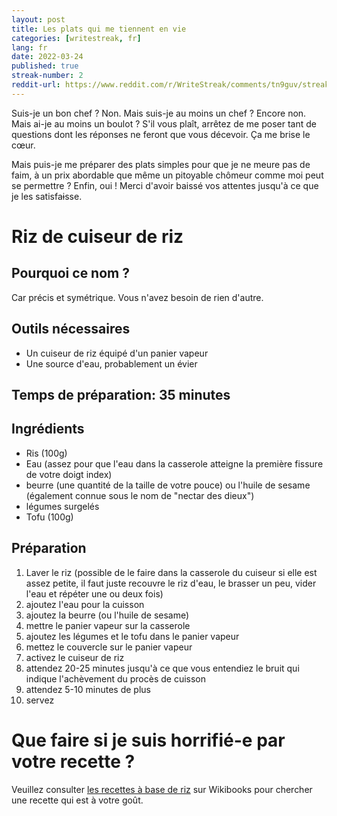 ```yaml
---
layout: post
title: Les plats qui me tiennent en vie
categories: [writestreak, fr]
lang: fr
date: 2022-03-24
published: true
streak-number: 2
reddit-url: https://www.reddit.com/r/WriteStreak/comments/tn9guv/streak_2_les_plats_qui_me_tiennent_en_vie/
---
```

Suis-je un bon chef ? Non. Mais suis-je au moins un chef ? Encore non. Mais ai-je au moins un boulot ? S'il vous plaît, arrêtez de me poser tant de questions dont les réponses ne feront que vous décevoir. Ça me brise le cœur.

Mais puis-je me préparer des plats simples pour que je ne meure pas de faim, à un prix abordable que même un pitoyable chômeur comme moi peut se permettre ? Enfin, oui ! Merci d'avoir baissé vos attentes jusqu'à ce que je les satisfa~~i~~sse.

# Riz de cuiseur de riz

## Pourquoi ce nom ?

Car précis et symétrique. Vous n'avez besoin de rien d'autre.

## Outils nécessaires

- Un cuiseur de riz équipé d'un panier vapeur
- Une source d'eau, probablement un évier

## Temps de préparation: 35 minutes

## Ingrédients

- Ris (100g)
- Eau (assez pour que l'eau dans la casserole atteigne la première fissure de votre doigt index)
- beurre (une quantité de la taille de votre pouce) ou l'huile de sesame (également connue sous le nom de "nectar des dieux")
- légumes surgelés
- Tofu (100g)

## Préparation

1. Laver le riz (possible de le faire dans la casserole du cuiseur si elle est assez petite, il faut juste recouvre le riz d'eau, le brasser un peu, vider l'eau et répéter une ou deux fois)
2. ajoutez l'eau pour la cuisson
3. ajoutez la beurre (ou l'huile de sesame)
4. mettre le panier vapeur sur la casserole
5. ajoutez les légumes et le tofu dans le panier vapeur
6. mettez le couvercle sur le panier vapeur
7. activez le cuiseur de riz
8. attendez 20-25 minutes jusqu'à ce que vous entendiez le bruit qui indique l'achèvement du procès de cuisson
9. attendez 5-10 minutes de plus
10. servez

# Que faire si je suis horrifié-e par votre recette ?

Veuillez consulter [les recettes à base de riz](https://fr.wikibooks.org/wiki/Cat%C3%A9gorie:Recettes_de_cuisine_%C3%A0_base_de_riz) sur Wikibooks pour chercher une recette qui est à votre goût.